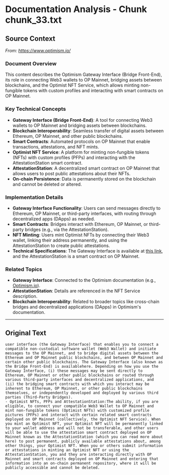 # Documentation Analysis - Chunk chunk_33.txt

## Source Context
*From: https://www.optimism.io/*

### Document Overview  
This content describes the Optimism Gateway Interface (Bridge Front-End), its role in connecting Web3 wallets to OP Mainnet, bridging assets between blockchains, and the Optimist NFT Service, which allows minting non-fungible tokens with custom profiles and interacting with smart contracts on OP Mainnet.  

### Key Technical Concepts  
- **Gateway Interface (Bridge Front-End)**: A tool for connecting Web3 wallets to OP Mainnet and bridging assets between blockchains.  
- **Blockchain Interoperability**: Seamless transfer of digital assets between Ethereum, OP Mainnet, and other public blockchains.  
- **Smart Contracts**: Automated protocols on OP Mainnet that enable transactions, attestations, and NFT mints.  
- **Optimist NFT Service**: A platform for minting non-fungible tokens (NFTs) with custom profiles (PFPs) and interacting with the AttestationStation smart contract.  
- **AttestationStation**: A decentralized smart contract on OP Mainnet that allows users to post public attestations about their NFTs.  
- **On-chain Persistence**: Data is permanently stored on the blockchain and cannot be deleted or altered.  

### Implementation Details  
- **Gateway Interface Functionality**: Users can send messages directly to Ethereum, OP Mainnet, or third-party interfaces, with routing through decentralized apps (DApps) as needed.  
- **Smart Contracts**: Bridges interact with Ethereum, OP Mainnet, or third-party bridges (e.g., via the AttestationStation).  
- **NFT Minting**: Users mint Optimist NFTs by connecting their Web3 wallet, linking their address permanently, and using the AttestationStation to create public attestations.  
- **Technical Specifications**: The Gateway Interface is available at [this link](https://www.optimism.io/), and the AttestationStation is a smart contract on OP Mainnet.  

### Related Topics  
- **Gateway Interface**: Connected to the Optimism documentation (e.g., [Optimism.io](https://www.optimism.io/)).  
- **AttestationStation**: Details are referenced in the NFT Service description.  
- **Blockchain Interoperability**: Related to broader topics like cross-chain bridges and decentralized applications (DApps) in Optimism's documentation.

---

## Original Text
```
user interface (the Gateway Interface) that enables you to connect a compatible non-custodial software wallet (Web3 Wallet) and initiate messages to the OP Mainnet, and to bridge digital assets between the Ethereum and OP Mainnet public blockchains, and between OP Mainnet and certain other public blockchains. The Gateway Interface (also known as the Bridge Front-End) is availablehere. Depending on how you use the Gateway Interface, (i) these messages may be sent directly to Ethereum, OP Mainnet or other public blockchains or routed through various third-party interfaces and decentralized applications, and (ii) the bridging smart contracts with which you interact may be inherent to Ethereum, OP Mainnet, or other public blockchains themselves, or independently developed and deployed by various third parties (Third-Party Bridges).
- Optimist NFTs, PFPs and AttestationStation:The ability, if you are eligible, to connect your compatible Web3 Wallet to OP Mainnet and mint non-fungible tokens (Optimist NFTs) with customized profile pictures (PFPs) and interact with certain related smart contracts deployed on OP Mainnet (collectively, the Optimist NFT Service). When you mint an Optimist NFT, your Optimist NFT will be permanently linked to your wallet address and will not be transferable, and other users will be able to use the attestation smart contract deployed on OP Mainnet known as the AttestationStation (which you can read more about here) to post permanent, publicly available attestations about, among other things, your Optimist NFT. When you or others submit information or attestations in minting an Optimist NFT or using the AttestationStation, you and they are interacting directly with OP Mainnet and smart contracts deployed on OP Mainnet and entering that information into an on-chain permanent repository, where it will be publicly accessible and cannot be deleted.
```
